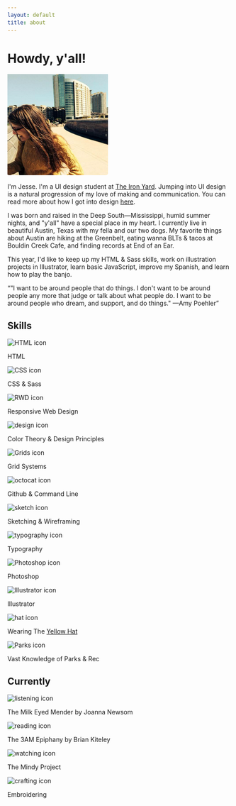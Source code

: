 ```yaml
---
layout: default
title: about
---
```

<div class="blog-banner">
	<h1>Howdy, y'all!</h1>
</div>
<div class="wrapper">
	<img src="/img/jesse.png" alt="photo of Jesse Crow" class="prof-pic">
	<div class="about-main-text">
		<p><span class="about-intro">I'm Jesse.</span> I'm a UI design student at <a href="http://theironyard.com/courses/ui-design/">The Iron Yard</a>. Jumping into UI design is a natural progression of my love of making and communication. You can read more about how I got into design <a href="http://crowjm.github.io/2015/02/10/why-web-design.html">here</a>.</p>
		<p>I was born and raised in the Deep South&mdash;Mississippi, humid summer nights, and "y'all" have a special place in my heart. I currently live in beautiful Austin, Texas with my fella and our two dogs. My favorite things about Austin are hiking at the Greenbelt, eating wanna BLTs &amp; tacos at Bouldin Creek Cafe, and finding records at End of an Ear.</p>
		<p>This year, I'd like to keep up my HTML &amp; Sass skills, work on illustration projects in Illustrator, learn basic JavaScript, improve my Spanish, and learn how to play the banjo.</p>
		<div class="quote"><q cite="http://thinkprogress.org/alyssa/2013/10/09/2752501/amy-poehler-worldwide-orphans/">"I want to be around people that do things. I don't want to be around people any more that judge or talk about what people do. I want to be around people who dream, and support, and do things." &mdash;Amy Poehler</q></div>
	</div>
	<div class="skills">
		<h2>Skills</h2>
		<div class="skill-list">
			<div class="skill">
				<div class="skill-icon"><img src="../img/icons/html-icon.svg" alt="HTML icon"></div>
				<div class="skill-name"><p>HTML</p></div>
			</div>
			<div class="skill">
				<div class="skill-icon"><img src="../img/icons/css-icon.svg" alt="CSS icon"></div>
				<div class="skill-name"><p>CSS &amp; Sass</p></div>
			</div>
			<div class="skill">
				<div class="skill-icon"><img src="../img/icons/rwd-icon.svg" alt="RWD icon"></div>
				<div class="skill-name"><p>Responsive Web Design</p></div>
			</div>
			<div class="skill">
				<div class="skill-icon"><img src="../img/icons/design-icon.svg" alt="design icon"></div>
				<div class="skill-name"><p>Color Theory &amp; Design Principles</p></div>	
			</div>
		</div>
		<div class="skill-list">
			<div class="skill">
				<div class="skill-icon"><img src="../img/icons/grid-icon.svg" alt="Grids icon"></div>
				<div class="skill-name"><p>Grid Systems</p></div>
			</div>
			<div class="skill">
				<div class="skill-icon"><img src="../img/icons/octocat-icon.svg" alt="octocat icon"></div>
				<div class="skill-name"><p>Github &amp; Command Line</p></div>
			</div>
			<div class="skill">
				<div class="skill-icon"><img src="../img/icons/sketch-icon.svg" alt="sketch icon"></div>
				<div class="skill-name"><p>Sketching &amp; Wireframing</p></div>
			</div>
			<div class="skill">
				<div class="skill-icon"><img src="../img/icons/typography-icon.svg" alt="typography icon"></div>
				<div class="skill-name"><p>Typography</p></div>
			</div>
		</div>
		<div class="skill-list">
			<div class="skill">
				<div class="skill-icon"><img src="../img/icons/photoshop-icon.svg" alt="Photoshop icon"></div>
				<div class="skill-name"><p>Photoshop</p></div>
			</div>
			<div class="skill">
				<div class="skill-icon"><img src="../img/icons/illustrator-icon.svg" alt="Illustrator icon"></div>
				<div class="skill-name"><p>Illustrator</p></div>
			</div>
			<div class="skill">
				<div class="skill-icon"><img src="../img/icons/hat-icon.svg" alt="hat icon"></div>
				<div class="skill-name"><p>Wearing The <a href="http://www.debonogroup.com/six_thinking_hats.php">Yellow Hat</a></p></div>
			</div>
			<div class="skill">
				<div class="skill-icon"><img src="../img/icons/parks-icon.svg" alt="Parks icon"></div>
				<div class="skill-name"><p>Vast Knowledge of Parks &amp; Rec</p></div>	
			</div>	
		</div>
	</div>
	<div class="currentlys">
		<h2>Currently</h2>
		<div class="currently">
			<div class="currently-icon"><img src="../img/icons/listening-icon.svg" alt="listening icon"></div>
			<div class="currently-name"><p>The Milk Eyed Mender by Joanna Newsom</p></div>
		</div>
		<div class="currently">
			<div class="currently-icon"><img src="../img/icons/reading-icon.svg" alt="reading icon"></div>
			<div class="currently-name"><p>The 3AM Epiphany by Brian Kiteley</p></div>
		</div>
		<div class="currently">
			<div class="currently-icon"><img src="../img/icons/watching-icon.svg" alt="watching icon"></div>
			<div class="currently-name"><p>The Mindy Project</p></div>
		</div>
		<div class="currently">
			<div class="currently-icon"><img src="../img/icons/crafting-icon.svg" alt="crafting icon"></div>
			<div class="currently-name"><p>Embroidering</p></div>
		</div>
	</div>

</div>

<script>
  (function(i,s,o,g,r,a,m){i['GoogleAnalyticsObject']=r;i[r]=i[r]||function(){
  (i[r].q=i[r].q||[]).push(arguments)},i[r].l=1*new Date();a=s.createElement(o),
  m=s.getElementsByTagName(o)[0];a.async=1;a.src=g;m.parentNode.insertBefore(a,m)
  })(window,document,'script','//www.google-analytics.com/analytics.js','ga');

  ga('create', 'UA-61501368-1', 'auto');
  ga('send', 'pageview');

</script>